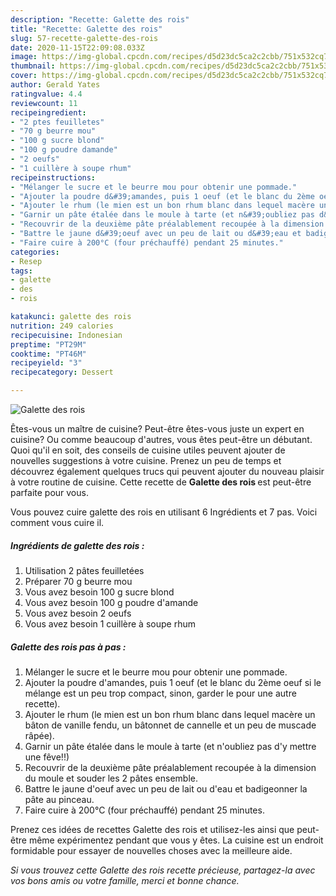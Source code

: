 ```yaml
---
description: "Recette: Galette des rois"
title: "Recette: Galette des rois"
slug: 57-recette-galette-des-rois
date: 2020-11-15T22:09:08.033Z
image: https://img-global.cpcdn.com/recipes/d5d23dc5ca2c2cbb/751x532cq70/galette-des-rois-photo-principale-de-la-recette.jpg
thumbnail: https://img-global.cpcdn.com/recipes/d5d23dc5ca2c2cbb/751x532cq70/galette-des-rois-photo-principale-de-la-recette.jpg
cover: https://img-global.cpcdn.com/recipes/d5d23dc5ca2c2cbb/751x532cq70/galette-des-rois-photo-principale-de-la-recette.jpg
author: Gerald Yates
ratingvalue: 4.4
reviewcount: 11
recipeingredient:
- "2 ptes feuilletes"
- "70 g beurre mou"
- "100 g sucre blond"
- "100 g poudre damande"
- "2 oeufs"
- "1 cuillère à soupe rhum"
recipeinstructions:
- "Mélanger le sucre et le beurre mou pour obtenir une pommade."
- "Ajouter la poudre d&#39;amandes, puis 1 oeuf (et le blanc du 2ème oeuf si le mélange est un peu trop compact, sinon, garder le pour une autre recette)."
- "Ajouter le rhum (le mien est un bon rhum blanc dans lequel macère un bâton de vanille fendu, un bâtonnet de cannelle et un peu de muscade râpée)."
- "Garnir un pâte étalée dans le moule à tarte (et n&#39;oubliez pas d&#39;y mettre une fêve!!)"
- "Recouvrir de la deuxième pâte préalablement recoupée à la dimension du moule et souder les 2 pâtes ensemble."
- "Battre le jaune d&#39;oeuf avec un peu de lait ou d&#39;eau et badigeonner la pâte au pinceau."
- "Faire cuire à 200°C (four préchauffé) pendant 25 minutes."
categories:
- Resep
tags:
- galette
- des
- rois

katakunci: galette des rois 
nutrition: 249 calories
recipecuisine: Indonesian
preptime: "PT29M"
cooktime: "PT46M"
recipeyield: "3"
recipecategory: Dessert

---
```



![Galette des rois](https://img-global.cpcdn.com/recipes/d5d23dc5ca2c2cbb/751x532cq70/galette-des-rois-photo-principale-de-la-recette.jpg)

Êtes-vous un maître de cuisine? Peut-être êtes-vous juste un expert en cuisine? Ou comme beaucoup d'autres, vous êtes peut-être un débutant. Quoi qu'il en soit, des conseils de cuisine utiles peuvent ajouter de nouvelles suggestions à votre cuisine. Prenez un peu de temps et découvrez également quelques trucs qui peuvent ajouter du nouveau plaisir à votre routine de cuisine. Cette recette de <strong> Galette des rois </strong> est peut-être parfaite pour vous.

<!--inarticleads1-->

Vous pouvez cuire galette des rois en utilisant 6 Ingrédients et 7 pas. Voici comment vous cuire il.

##### Ingrédients de galette des rois :

1. Utilisation 2 pâtes feuilletées
1. Préparer 70 g beurre mou
1. Vous avez besoin 100 g sucre blond
1. Vous avez besoin 100 g poudre d&#39;amande
1. Vous avez besoin 2 oeufs
1. Vous avez besoin 1 cuillère à soupe rhum




<!--inarticleads2-->

##### Galette des rois pas à pas :

1. Mélanger le sucre et le beurre mou pour obtenir une pommade.
1. Ajouter la poudre d&#39;amandes, puis 1 oeuf (et le blanc du 2ème oeuf si le mélange est un peu trop compact, sinon, garder le pour une autre recette).
1. Ajouter le rhum (le mien est un bon rhum blanc dans lequel macère un bâton de vanille fendu, un bâtonnet de cannelle et un peu de muscade râpée).
1. Garnir un pâte étalée dans le moule à tarte (et n&#39;oubliez pas d&#39;y mettre une fêve!!)
1. Recouvrir de la deuxième pâte préalablement recoupée à la dimension du moule et souder les 2 pâtes ensemble.
1. Battre le jaune d&#39;oeuf avec un peu de lait ou d&#39;eau et badigeonner la pâte au pinceau.
1. Faire cuire à 200°C (four préchauffé) pendant 25 minutes.




<!--inarticleads1-->

<p>
Prenez ces idées de recettes Galette des rois et utilisez-les ainsi que peut-être même expérimentez pendant que vous y êtes. La cuisine est un endroit formidable pour essayer de nouvelles choses avec la meilleure aide.
</p>

<p>
<i>Si vous trouvez cette Galette des rois recette précieuse, partagez-la avec vos bons amis ou votre famille, merci et bonne chance.</i>
</p>
